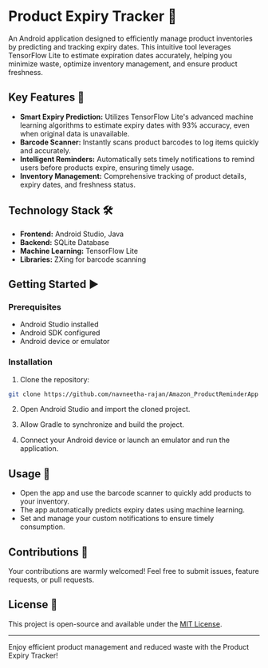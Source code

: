 # Product Expiry Tracker 📱

An Android application designed to efficiently manage product inventories by predicting and tracking expiry dates. This intuitive tool leverages TensorFlow Lite to estimate expiration dates accurately, helping you minimize waste, optimize inventory management, and ensure product freshness.

## Key Features 🚀

- **Smart Expiry Prediction:** Utilizes TensorFlow Lite's advanced machine learning algorithms to estimate expiry dates with 93% accuracy, even when original data is unavailable.
- **Barcode Scanner:** Instantly scans product barcodes to log items quickly and accurately.
- **Intelligent Reminders:** Automatically sets timely notifications to remind users before products expire, ensuring timely usage.
- **Inventory Management:** Comprehensive tracking of product details, expiry dates, and freshness status.

## Technology Stack 🛠️

- **Frontend:** Android Studio, Java
- **Backend:** SQLite Database
- **Machine Learning:** TensorFlow Lite
- **Libraries:** ZXing for barcode scanning

## Getting Started ▶️

### Prerequisites
- Android Studio installed
- Android SDK configured
- Android device or emulator

### Installation

1. Clone the repository:

```bash
git clone https://github.com/navneetha-rajan/Amazon_ProductReminderApp
```

2. Open Android Studio and import the cloned project.

3. Allow Gradle to synchronize and build the project.

4. Connect your Android device or launch an emulator and run the application.

## Usage 📖

- Open the app and use the barcode scanner to quickly add products to your inventory.
- The app automatically predicts expiry dates using machine learning.
- Set and manage your custom notifications to ensure timely consumption.

## Contributions 🤝

Your contributions are warmly welcomed! Feel free to submit issues, feature requests, or pull requests.

## License 📄

This project is open-source and available under the [MIT License](LICENSE).

---

Enjoy efficient product management and reduced waste with the Product Expiry Tracker!
